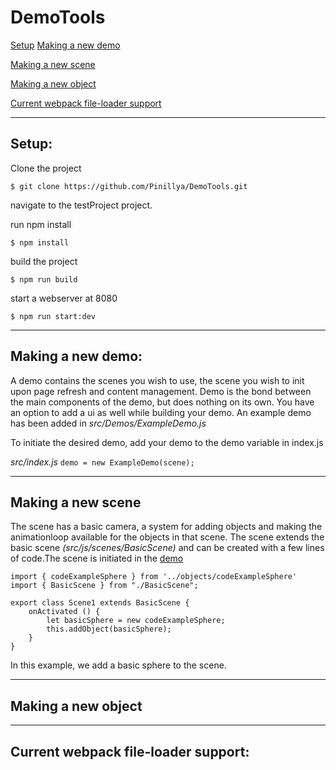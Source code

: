 # DemoTools
[Setup](#Setup)
[Making a new demo](#Making-a-new-demo)

[Making a new scene](#Making-a-new-scene)

[Making a new object](#Making-a-new-object)

[Current webpack file-loader support](#Current-webpack-file-loader-support)




---

## Setup:

Clone the project
```
$ git clone https://github.com/Pinillya/DemoTools.git
```

navigate to the testProject project.

run npm install
```
$ npm install
```

build the project
```
$ npm run build
```

start a webserver at 8080
```
$ npm run start:dev
```

---

## Making a new demo:
A demo contains the scenes you wish to use, the scene you wish to init upon page refresh and content management. Demo is the bond between the main components of the demo, but does nothing on its own.
You have an option to add a ui as well while building your demo.
An example demo has been added in
*src/Demos/ExampleDemo.js*

To initiate the desired demo, add your demo to the demo variable in  index.js

*src/index.js*
`demo = new ExampleDemo(scene);`

---
## Making a new scene
The scene has a basic camera, a system for adding objects and making the animationloop available for the objects in that scene.
The scene extends the basic scene *(src/js/scenes/BasicScene)* and can be created with a few lines of code.The scene is initiated in the [demo](#Making-a-new-demo)

```
import { codeExampleSphere } from '../objects/codeExampleSphere'
import { BasicScene } from "./BasicScene";

export class Scene1 extends BasicScene {
    onActivated () {
        let basicSphere = new codeExampleSphere;
        this.addObject(basicSphere);
    }
}
```
In this example, we add a basic sphere to the scene.

---
## Making a new object


---
## Current webpack file-loader support:


